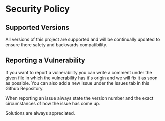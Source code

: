 # Security Policy

## Supported Versions

All versions of this project are supported and will be continually updated to ensure there safety and backwards compatibility.

## Reporting a Vulnerability

If you want to report a vulnerability you can write a comment under the given file in which the vulnerability has it´s origin and we will fix it as soon as possible.
You can also add a new Issue under the Issues tab in this Github Repository.

When reporting an issue always state the version number and the exact circumstances of how the issue has come up.

Solutions are always appreciated.
